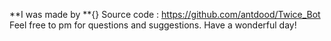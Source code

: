 **I was made by **{}
Source code : https://github.com/antdood/Twice_Bot
Feel free to pm for questions and suggestions. Have a wonderful day!
